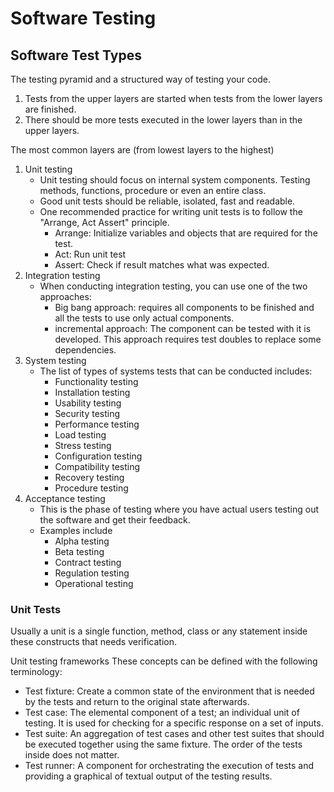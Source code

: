# Software Testing

## Software Test Types
The testing pyramid and a structured way of testing your code.
1. Tests from the upper layers are started when tests from the lower layers are finished.
2. There should be more tests executed in the lower layers than in the upper layers.

The most common layers are (from lowest layers to the highest)
1. Unit testing
   -  Unit testing should focus on internal system components. Testing methods, functions, procedure or even an entire class.
   -  Good unit tests should be reliable, isolated, fast and readable.
   -  One recommended practice for writing unit tests is to follow the "Arrange, Act Assert" principle.
      -  Arrange: Initialize variables and objects that are required for the test.
      -  Act: Run unit test
      -  Assert: Check if result matches what was expected.
2. Integration testing
   - When conducting integration testing, you can use one of the two approaches:
     - Big bang approach: requires all components to be finished and all the tests to use only actual components.
     - incremental approach: The component can be tested with it is developed. This approach requires test doubles to replace some dependencies. 
3. System testing
   - The list of types of systems tests that can be conducted includes:
     - Functionality testing
     - Installation testing
     - Usability testing
     - Security testing
     - Performance testing
     - Load testing
     - Stress testing
     - Configuration testing
     - Compatibility testing
     - Recovery testing
     - Procedure testing
4. Acceptance testing
   - This is the phase of testing where you have actual users testing out the software and get their feedback.
   - Examples include
     - Alpha testing
     - Beta testing
     - Contract testing
     - Regulation testing
     - Operational testing

### Unit Tests
Usually a unit is a single function, method, class or any statement inside these constructs that needs verification.

Unit testing frameworks
These concepts can be defined with the following terminology:
- Test fixture: Create a common state of the environment that is needed by the tests and return to the original state afterwards.
- Test case: The elemental component of a test; an individual unit of testing. It is used for checking for a specific response on a set of inputs.
- Test suite: An aggregation of test cases and other test suites that should be executed together using the same fixture. The order of the tests inside does not matter.
- Test runner: A component for orchestrating the execution of tests and providing a graphical of textual output of the testing results.